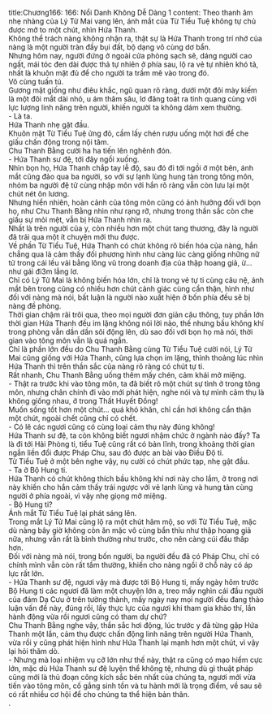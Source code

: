 title:Chương166: 166: Nổi Danh Không Dễ Dàng 1
content:
Theo thanh âm nhẹ nhàng của Lý Tử Mai vang lên, ánh mắt của Từ Tiểu Tuệ không tự chủ được mở to một chút, nhìn Hứa Thanh.<br>Không thể trách nàng không nhận ra, thật sự là Hứa Thanh trong trí nhớ của nàng là một người tràn đầy bụi đất, bộ dạng vô cùng dơ bẩn.<br>Nhưng hôm nay, người đứng ở ngoài cửa phòng sạch sẽ, dáng người cao ngất, mái tóc đen dài được thả tự nhiên ở phía sau, lộ ra vẻ tự nhiên khó tả, nhất là khuôn mặt đủ để cho người ta trầm mê vào trong đó.<br>Vô cùng tuấn tú.<br>Gương mặt giống như điêu khắc, ngũ quan rõ ràng, dưới một đôi mày kiếm là một đôi mắt dài nhỏ, u ám thâm sâu, lơ đãng toát ra tinh quang cùng với lực lượng linh năng trên người, khiến người ta không dám xem thường.<br>- Là ta.<br>Hứa Thanh nhẹ gật đầu.<br>Khuôn mặt Từ Tiểu Tuệ ửng đỏ, cầm lấy chén rượu uống một hơi để che giấu chấn động trong nội tâm.<br>Chu Thanh Bằng cười ha ha tiến lên nghênh đón.<br>- Hứa Thanh sư đệ, tới đây ngồi xuống.<br>Nhìn bọn họ, Hứa Thanh chắp tay lễ độ, sau đó đi tới ngồi ở một bên, ánh mắt cũng đảo qua ba người, so với sự lạnh lùng hung tàn trong tông môn, nhóm ba người đệ tử cùng nhập môn với hắn rõ ràng vẫn còn lưu lại một chút nét ôn lương.<br>Nhưng hiển nhiên, hoàn cảnh của tông môn cũng có ảnh hưởng đối với bọn họ, như Chu Thanh Bằng nhìn như rạng rỡ, nhưng trong thần sắc còn che giấu sự mỏi mệt, vẫn bị Hứa Thanh nhìn ra.<br>Nhất là trên người của y, còn nhiều hơn một chút tang thương, đây là người đã trải qua một ít chuyện mới thu được.<br>Về phần Từ Tiểu Tuệ, Hứa Thanh có chút không rõ biến hóa của nàng, hắn chẳng qua là cảm thấy đối phương hình như càng lúc càng giống những nữ tử trong cái lều vải bằng lông vũ trong doanh địa của thập hoang giả, ừ…như gái đi3m lẳng lơ.<br>Chỉ có Lý Tử Mai là không biến hóa lớn, chỉ là trong vẻ tự ti cùng câu nệ, ánh mắt bên trong cũng có nhiều hơn chút cảnh giác cùng cẩn thận, hình như đối với nàng mà nói, bất luận là người nào xuất hiện ở bốn phía đều sẽ bị nàng đề phòng.<br>Thời gian chậm rãi trôi qua, theo mọi người đơn giản câu thông, tuy phần lớn thời gian Hứa Thanh đều im lặng không nói lời nào, thế nhưng bầu không khí trong phòng vẫn dần dần sôi động lên, dù sao đối với bọn họ mà nói, thời gian vào tông môn vẫn là quá ngắn.<br>Chỉ là phần lớn đều do Chu Thanh Bằng cùng Từ Tiểu Tuệ cười nói, Lý Tử Mai cũng giống với Hứa Thanh, cũng lựa chọn im lặng, thỉnh thoảng lúc nhìn Hứa Thanh thì trên thần sắc của nàng rõ ràng có chút tự ti.<br>Rất nhanh, Chu Thanh Bằng uống thêm mấy chén, cảm khái mở miệng.<br>- Thật ra trước khi vào tông môn, ta đã biết rõ một chút sự tình ở trong tông môn, nhưng chân chính đi vào mới phát hiện, nghe nói và tự mình cảm thụ là không giống nhau, ở trong Thất Huyết Đồng!<br>Muốn sống tốt hơn một chút… quá khó khăn, chỉ cần hơi không cẩn thận một chút, ngoài chết cũng chỉ có chết.<br>- Có lẽ các ngươi cũng có cùng loại cảm thụ này đúng không!<br>Hứa Thanh sư đệ, ta còn không biết ngươi nhậm chức ở ngành nào đấy? Ta là đi tới Hải Phòng ti, tiểu Tuệ cũng rất có bản lĩnh, trong khoảng thời gian ngắn liền đổi được Pháp Chu, sau đó được an bài vào Điều Độ ti.<br>Từ Tiểu Tuệ ở một bên nghe vậy, nụ cười có chút phức tạp, nhẹ gật đầu.<br>- Ta ở Bộ Hung ti.<br>Hứa Thanh có chút không thích bầu không khí nơi này cho lắm, ở trong nơi này khiến cho hắn cảm thấy trái ngược với vẻ lạnh lùng và hung tàn cùng người ở phía ngoài, vì vậy nhẹ giọng mở miệng.<br>- Bộ Hung ti?<br>Ánh mắt Từ Tiểu Tuệ lại phát sáng lên.<br>Trong mắt Lý Tử Mai cũng lộ ra một chút hâm mộ, so với Từ Tiểu Tuệ, mặc dù nàng bây giờ không còn ăn mặc vô cùng bẩn thỉu như thập hoang giả nữa, nhưng vẫn rất là bình thường như trước, cho nên càng cúi đầu thấp hơn.<br>Đối với nàng mà nói, trong bốn người, ba người đều đã có Pháp Chu, chỉ có chính mình vẫn còn rất tầm thường, khiến cho nàng ngồi ở chỗ này có áp lực rất lớn.<br>- Hứa Thanh sư đệ, ngươi vậy mà được tới Bộ Hung ti, mấy ngày hôm trước Bộ Hung ti các ngươi đã làm một chuyện lớn a, treo mấy nghìn cái đầu người của đám Dạ Cưu ở trên tường thành, mấy ngày nay mọi người đều đang thảo luận vấn đề này, đúng rồi, lấy thực lực của ngươi khi tham gia khảo thí, lần hành động vừa rồi ngươi cũng có tham dự chứ?<br>Chu Thanh Bằng nghe vậy, thần sắc hơi động, lúc trước y đã từng gặp Hứa Thanh một lần, cảm thụ được chấn động linh năng trên người Hứa Thanh, vừa rồi y cũng phát hiện hình như Hứa Thanh lại mạnh hơn một chút, vì vậy lại hỏi thăm dò.<br>- Nhưng mà loại nhiệm vụ cỡ lớn như thế này, thật ra cũng có mạo hiểm cực lớn, mặc dù Hứa Thanh sư đệ luyện thể không tệ, nhưng dù gì thuật pháp cũng mới là thủ đoạn công kích sắc bén nhất của chúng ta, ngươi mới vừa tiến vào tông môn, cố gắng sinh tồn và tu hành mới là trọng điểm, về sau sẽ có rất nhiều cơ hội để cho chúng ta thể hiện bản thân.<br>.<br>